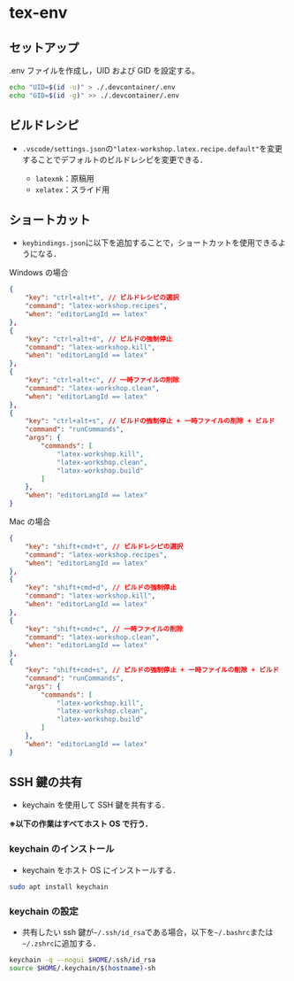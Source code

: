 # tex-env

## セットアップ

.env ファイルを作成し，UID および GID を設定する。

```bash
echo "UID=$(id -u)" > ./.devcontainer/.env
echo "GID=$(id -g)" >> ./.devcontainer/.env
```

## ビルドレシピ

- `.vscode/settings.json`の`"latex-workshop.latex.recipe.default"`を変更することでデフォルトのビルドレシピを変更できる．

  - `latexmk`：原稿用
  - `xelatex`：スライド用

## ショートカット

- `keybindings.json`に以下を追加することで，ショートカットを使用できるようになる．

Windows の場合

```json
{
    "key": "ctrl+alt+t", // ビルドレシピの選択
    "command": "latex-workshop.recipes",
    "when": "editorLangId == latex"
},
{
    "key": "ctrl+alt+d", // ビルドの強制停止
    "command": "latex-workshop.kill",
    "when": "editorLangId == latex"
},
{
    "key": "ctrl+alt+c", // 一時ファイルの削除
    "command": "latex-workshop.clean",
    "when": "editorLangId == latex"
},
{
    "key": "ctrl+alt+s", // ビルドの強制停止 + 一時ファイルの削除 + ビルド
    "command": "runCommands",
    "args": {
        "commands": [
            "latex-workshop.kill",
            "latex-workshop.clean",
            "latex-workshop.build"
        ]
    },
    "when": "editorLangId == latex"
}
```

Mac の場合

```json
{
    "key": "shift+cmd+t", // ビルドレシピの選択
    "command": "latex-workshop.recipes",
    "when": "editorLangId == latex"
},
{
    "key": "shift+cmd+d", // ビルドの強制停止
    "command": "latex-workshop.kill",
    "when": "editorLangId == latex"
},
{
    "key": "shift+cmd+c", // 一時ファイルの削除
    "command": "latex-workshop.clean",
    "when": "editorLangId == latex"
},
{
    "key": "shift+cmd+s", // ビルドの強制停止 + 一時ファイルの削除 + ビルド
    "command": "runCommands",
    "args": {
        "commands": [
            "latex-workshop.kill",
            "latex-workshop.clean",
            "latex-workshop.build"
        ]
    },
    "when": "editorLangId == latex"
}
```

## SSH 鍵の共有

- keychain を使用して SSH 鍵を共有する．

**※以下の作業はすべてホスト OS で行う．**

### keychain のインストール

- keychain をホスト OS にインストールする．

```bash
sudo apt install keychain
```

### keychain の設定

- 共有したい ssh 鍵が`~/.ssh/id_rsa`である場合，以下を`~/.bashrc`または`~/.zshrc`に追加する．

```bash
keychain -q --nogui $HOME/.ssh/id_rsa
source $HOME/.keychain/$(hostname)-sh
```
